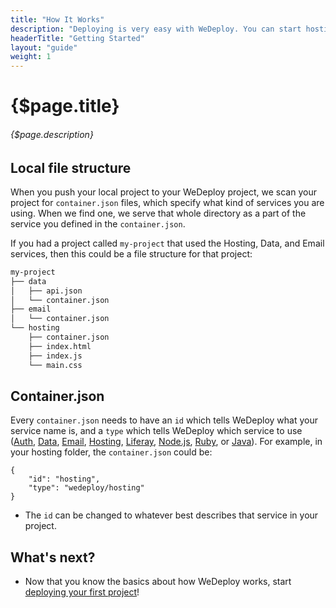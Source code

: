 ```yaml
---
title: "How It Works"
description: "Deploying is very easy with WeDeploy. You can start hosting your static files, buildling a database, or even sending an email within a couple of minutes!"
headerTitle: "Getting Started"
layout: "guide"
weight: 1
---
```


# {$page.title}

###### {$page.description}

<article id="1">

## Local file structure

When you push your local project to your WeDeploy project, we scan your project for `container.json` files, which specify what kind of services you are using. When we find one, we serve that whole directory as a part of the service you defined in the `container.json`. 

If you had a project called `my-project` that used the Hosting, Data, and Email services, then this could be a file structure for that project:

```sh
my-project
├── data
│   ├── api.json
│   └── container.json
├── email
│   └── container.json
└── hosting
    ├── container.json
    ├── index.html
    ├── index.js
    └── main.css
```
</article>

<article id="2">

## Container.json

Every `container.json` needs to have an `id` which tells WeDeploy what your service name is, and a `type` which tells WeDeploy which service to use ([Auth](/docs/auth/), [Data](/docs/data/), [Email](/docs/email/), [Hosting](/docs/hosting/), [Liferay](/docs/other/liferay.html), [Node.js](/docs/other/nodejs.html), [Ruby](/docs/other/ruby.html), or [Java](/docs/other/java.html)). For example, in your hosting folder, the `container.json` could be:

```application/json
{
	"id": "hosting",
	"type": "wedeploy/hosting"
}
```

* The `id` can be changed to whatever best describes that service in your project.

</article>

## What's next?

* Now that you know the basics about how WeDeploy works, start [deploying your first project](/docs/getting-started/deploying.html)!
